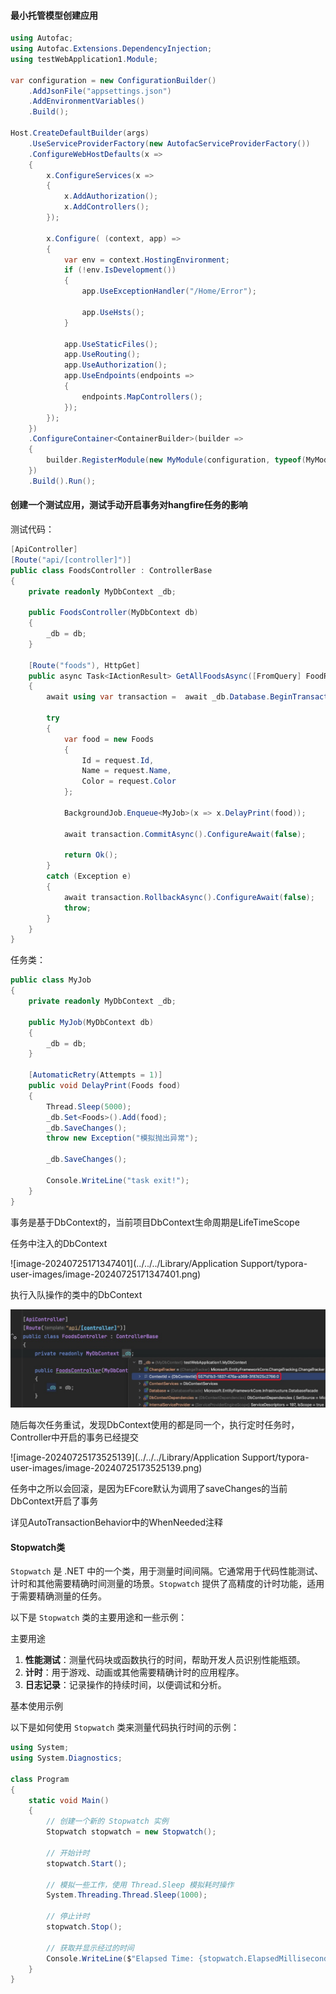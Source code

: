 #### 最小托管模型创建应用

```c#
using Autofac;
using Autofac.Extensions.DependencyInjection;
using testWebApplication1.Module;

var configuration = new ConfigurationBuilder()
    .AddJsonFile("appsettings.json")
    .AddEnvironmentVariables()
    .Build();

Host.CreateDefaultBuilder(args)
    .UseServiceProviderFactory(new AutofacServiceProviderFactory())
    .ConfigureWebHostDefaults(x =>
    {
        x.ConfigureServices(x =>
        {
            x.AddAuthorization();
            x.AddControllers();
        });
        
        x.Configure( (context, app) =>
        {
            var env = context.HostingEnvironment;
            if (!env.IsDevelopment())
            {
                app.UseExceptionHandler("/Home/Error");
                
                app.UseHsts();
            }
            
            app.UseStaticFiles();
            app.UseRouting();
            app.UseAuthorization();
            app.UseEndpoints(endpoints =>
            {
                endpoints.MapControllers();
            });
        });
    })
    .ConfigureContainer<ContainerBuilder>(builder =>
    {
        builder.RegisterModule(new MyModule(configuration, typeof(MyModule).Assembly));
    })
    .Build().Run();
```



#### 创建一个测试应用，测试手动开启事务对hangfire任务的影响

测试代码：

```c#
[ApiController]
[Route("api/[controller]")]
public class FoodsController : ControllerBase
{
    private readonly MyDbContext _db;

    public FoodsController(MyDbContext db)
    {
        _db = db;
    }

    [Route("foods"), HttpGet]
    public async Task<IActionResult> GetAllFoodsAsync([FromQuery] FoodRequest request)
    { 
        await using var transaction =  await _db.Database.BeginTransactionAsync();
        
        try
        {
            var food = new Foods
            {
                Id = request.Id,
                Name = request.Name,
                Color = request.Color
            };
            
            BackgroundJob.Enqueue<MyJob>(x => x.DelayPrint(food));
            
            await transaction.CommitAsync().ConfigureAwait(false);
            
            return Ok();
        }
        catch (Exception e)
        {
            await transaction.RollbackAsync().ConfigureAwait(false);
            throw;
        }
    }
}
```

任务类：

```c#
public class MyJob
{
    private readonly MyDbContext _db;

    public MyJob(MyDbContext db)
    {
        _db = db;
    }

    [AutomaticRetry(Attempts = 1)]
    public void DelayPrint(Foods food)
    {
        Thread.Sleep(5000);
        _db.Set<Foods>().Add(food);
        _db.SaveChanges();
        throw new Exception("模拟抛出异常");
        
        _db.SaveChanges();
        
        Console.WriteLine("task exit!");
    }
}
```



事务是基于DbContext的，当前项目DbContext生命周期是LifeTimeScope

任务中注入的DbContext

![image-20240725171347401](../../../Library/Application Support/typora-user-images/image-20240725171347401.png)

执行入队操作的类中的DbContext

![WeChat3f99d666501b805bce28bdfcce95af65](./img/WeChat3f99d666501b805bce28bdfcce95af65.jpg)

随后每次任务重试，发现DbContext使用的都是同一个，执行定时任务时，Controller中开启的事务已经提交

![image-20240725173525139](../../../Library/Application Support/typora-user-images/image-20240725173525139.png)

任务中之所以会回滚，是因为EFcore默认为调用了saveChanges的当前DbContext开启了事务

详见AutoTransactionBehavior中的WhenNeeded注释



#### Stopwatch类

`Stopwatch` 是 .NET 中的一个类，用于测量时间间隔。它通常用于代码性能测试、计时和其他需要精确时间测量的场景。`Stopwatch` 提供了高精度的计时功能，适用于需要精确测量的任务。

以下是 `Stopwatch` 类的主要用途和一些示例：

主要用途

1. **性能测试**：测量代码块或函数执行的时间，帮助开发人员识别性能瓶颈。
2. **计时**：用于游戏、动画或其他需要精确计时的应用程序。
3. **日志记录**：记录操作的持续时间，以便调试和分析。

基本使用示例

以下是如何使用 `Stopwatch` 类来测量代码执行时间的示例：

```c#
using System;
using System.Diagnostics;

class Program
{
    static void Main()
    {
        // 创建一个新的 Stopwatch 实例
        Stopwatch stopwatch = new Stopwatch();

        // 开始计时
        stopwatch.Start();

        // 模拟一些工作，使用 Thread.Sleep 模拟耗时操作
        System.Threading.Thread.Sleep(1000);

        // 停止计时
        stopwatch.Stop();

        // 获取并显示经过的时间
        Console.WriteLine($"Elapsed Time: {stopwatch.ElapsedMilliseconds} ms");
    }
}
```
